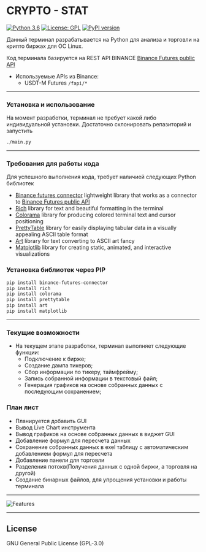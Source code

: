 # CRYPTO - STAT

[![Python 3.6](https://img.shields.io/badge/python-3.8+-blue.svg)](https://www.python.org/downloads/release/python-380//)
[![License: GPL](https://img.shields.io/badge/License-GPL-yellow.svg)](https://opensource.org/licenses/GPL-3.0)
[![PyPI version](https://badge.fury.io/py/rich.svg)](https://badge.fury.io/py/rich)

<!---![Logo](https://github.com/straniks/Talos_Ver_0.1/blob/main/images/talos.png)-->


Данный терминал разрабатывается на Python для анализа и торговли на крипто биржах для ОС Linux.

Код терминала базируется на REST API BINANCE [Binance Futures public API](https://binance-docs.github.io/apidocs/futures/en/)

- Используемые APIs из Binance:
	- USDT-M Futures `/fapi/*`

---

### Установка и использование

На момент разработки, терминал не требует какой либо индивидуальной установки. Достаточно склонировать репазиторий и запустить 
```bash
./main.py
```

---

### Требования для работы кода

Для успешного выполнения кода, требует наличией следующих Python библиотек

- [Binance futures connector](https://github.com/binance/binance-futures-connector-python) lightweight library that works as a connector to [Binance Futures public API](https://binance-docs.github.io/apidocs/futures/en/)
- [Rich](https://github.com/Textualize/rich) library for text and beautiful formatting in the terminal
- [Colorama](https://github.com/tartley/colorama) library for producing colored terminal text and cursor positioning
- [PrettyTable](https://github.com/jazzband/prettytable) library for easily displaying tabular data in a visually appealing ASCII table format
- [Art](https://github.com/sepandhaghighi/art) library for text converting to ASCII art fancy
- [Matplotlib](https://github.com/matplotlib/matplotlib) library for creating static, animated, and interactive visualizations

### Установка библиотек через PIP

```bash
pip install binance-futures-connector
pip install rich
pip install colorama
pip install prettytable
pip install art
pip install matplotlib
```
---

### Текущие возможности
- На текущем этапе разработки, терминал выполняет следующие функции:
	- Подключение к бирже;
	- Создание дампа тикеров;
	- Сбор информации по тикеру, таймфрейму;
	- Запись собранной информации в текстовый файл;
	- Генерация графиков на основе собранных данных с последующим сохранением;

### План лист
- Планируется добавить GUI
- Вывод Live Chart инструмента
- Вывод графиков на основе собранных данных в виджет GUI
- Добавление формул для пересчета данных
- Сохранение собранных данных в exel таблицу с автоматическим добавлением формул для пересчета
- Добавление панели для торговли
- Разделения потокв(Получения данных с одной биржи, а торговля на другой)
- Создание бинарных файлов, для упрощения установки и работы терминала

---

![Features](https://github.com/straniks/Talos_Ver_0.1/blob/main/images/main.svg)

---

## License
GNU General Public License (GPL-3.0)
